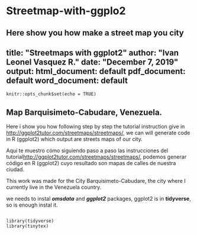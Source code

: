# Streetmap-with-ggplo2
Here show you how make a street map  you city 
---
title: "Streetmaps with ggplot2"
author: "Ivan Leonel Vasquez R."
date: "December 7, 2019"
output:
  html_document: default
  pdf_document: default
  word_document: default
---

```{r setup, include=FALSE}
knitr::opts_chunk$set(echo = TRUE)

```

## Map Barquisimeto-Cabudare, Venezuela.

Here i show you how following step by step the tutorial instruction give in <http://ggplot2tutor.com/streetmaps/streetmaps/>, we can will generate code in R (ggplot2) which output are streets maps of our city.

Aquí te muestro cómo siguiendo paso a paso las instrucciones del tutorial<http://ggplot2tutor.com/streetmaps/streetmaps/>, podemos generar código en R (ggplot2) cuyo resultado son mapas de calles de nuestra ciudad.

This work was made for the City Barquisimeto-Cabudare, the city where I currently live in the Venezuela country.

we needs to instal ***omsdata*** and ***ggplot2*** packages, ggplot2 is in **tidyverse**, so is enough instal it.


```{r cars, include=TRUE}

library(tidyverse)
library(tinytex)
```
